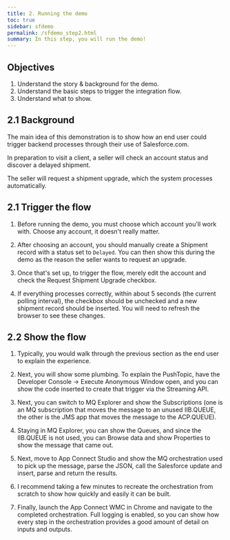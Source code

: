 ```yaml
---
title: 2. Running the demo
toc: true
sidebar: sfdemo
permalink: /sfdemo_step2.html
summary: In this step, you will run the demo!
---
```


## Objectives
1. Understand the story & background for the demo.
2. Understand the basic steps to trigger the integration flow.
3. Understand what to show.

## 2.1 Background
The main idea of this demonstration is to show how an end user could trigger backend processes through their use of Salesforce.com.

In preparation to visit a client, a seller will check an account status and discover a delayed shipment.

The seller will request a shipment upgrade, which the system processes automatically.

## 2.1 Trigger the flow
1. Before running the demo, you must choose which account you'll work with.  Choose any account, it doesn't really matter.

2. After choosing an account, you should manually create a Shipment record with a status set to `Delayed`.  You can then show this during the demo as the reason the seller wants to request an upgrade.

3. Once that's set up, to trigger the flow, merely edit the account and check the Request Shipment Upgrade checkbox.

4. If everything processes correctly, within about 5 seconds (the current polling interval), the checkbox should be unchecked and a new shipment record should be inserted. You will need to refresh the browser to see these changes.

## 2.2 Show the flow
1. Typically, you would walk through the previous section as the end user to explain the experience.

2. Next, you will show some plumbing. To explain the PushTopic, have the Developer Console -> Execute Anonymous Window open, and you can show the code inserted to create that trigger via the Streaming API.

3. Next, you can switch to MQ Explorer and show the Subscriptions (one is an MQ subscription that moves the message to an unused IIB.QUEUE, the other is the JMS app that moves the message to the ACP.QUEUE).

4. Staying in MQ Explorer, you can show the Queues, and since the IIB.QUEUE is not used, you can Browse data and show Properties to show the message that came out.

5. Next, move to App Connect Studio and show the MQ orchestration used to pick up the message, parse the JSON, call the Salesforce update and insert, parse and return the results.

6. I recommend taking a few minutes to recreate the orchestration from scratch to show how quickly and easily it can be built.

7. Finally, launch the App Connect WMC in Chrome and navigate to the completed orchestration.  Full logging is enabled, so you can show how every step in the orchestration provides a good amount of detail on inputs and outputs.
